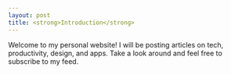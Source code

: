 ```yaml
---
layout: post
title: <strong>Introduction</strong>
---
```


Welcome to my personal website! I will be posting articles on tech, productivity, design, and apps. Take a look around and feel free to subscribe to my feed.
